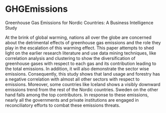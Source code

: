 # GHGEmissions
Greenhouse Gas Emissions for Nordic Countries: A Business Intelligence Study


At the brink of global warming, nations all over the globe are concerned about the detrimental effects of greenhouse gas emissions and the role they play in the escalation of this warming effect. This paper attempts to shed light on the earlier research literature and use data mining techniques, like correlation analysis and clustering to show the diversification of greenhouse gases with respect to each gas and its contribution leading to the total emissions. In addition, it will also demonstrate the sector wise emissions. Consequently, this study shows that land usage and forestry has a negative correlation with almost all other sectors with respect to emissions. Moreover, some countries like Iceland shows a visibly downward emissions trend from the rest of the Nordic countries. Sweden on the other hand falls among the top contributors. In response to these emissions, nearly all the governments and private institutions are engaged in reconciliatory efforts to combat these emissions threats.
